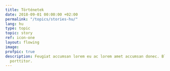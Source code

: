 ```yaml
---
title: Történetek
date: 2018-09-01 00:00:00 +02:00
permalink: "/topics/stories-hu/"
lang: hu
type: topic
topic: story
ref: icon-one
layout: flowing
image: 
profpic: true
description: Feugiat accumsan lorem eu ac lorem amet accumsan donec. Blandit orci
  porttitor.
---
```


